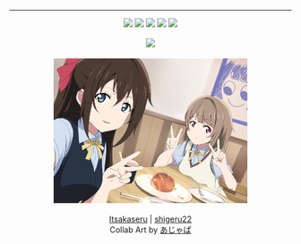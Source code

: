 ---
<div align="middle">
    <a href="https://itsakaseru.me"><img src="https://api.itsakaseru.me/itsakaserume.svg" height="38px" /></a>     <a href="https://skyencripttion.com"><img src="https://api.itsakaseru.me/skyencripttioncom.svg" height="38px" /></a>     <a href="https://www.linkedin.com/in/itsakaseru/"><img src="https://api.itsakaseru.me/linkedin.svg" height="38px" /></a>     <a href="https://twitter.com/Itsakaseru"><img src="https://api.itsakaseru.me/twitter.svg" height="38px" /></a>     <a href="https://www.youtube.com/c/Itsakaseru"><img src="https://api.itsakaseru.me/youtube.svg" height="38px" /></a>
	<br/>
	<br/>
    <img src="https://api.itsakaseru.me/github/itsakaseru" height="38px" />
</div>

<div align="middle">
		<br/>
		<a href="https://github.com/Itsakaseru"><img style="height: 27vw;" src="collab/2022/04/Itsakaseru.jpg"></a><a href="https://github.com/shigeru22"><img style="height: 27vw;" src="collab/2022/04/Shigeru.jpg"></a>
</div>
<br />
<div align="middle">
    <a href="https://github.com/Itsakaseru">Itsakaseru</a> |
    <a href="https://github.com/shigeru22">shigeru22</a>
</div>
<div align="middle">
    Collab Art by <a href="https://www.pixiv.net/en/users/361359">あじゃぱ</a>
</div>
